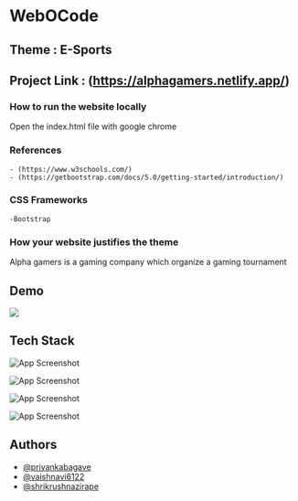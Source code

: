 # WebOCode
## Theme : E-Sports
## Project Link : (https://alphagamers.netlify.app/)
### How to run the website locally
Open the index.html file with google chrome

### References
    - (https://www.w3schools.com/)
    - (https://getbootstrap.com/docs/5.0/getting-started/introduction/)

### CSS Frameworks
    -Bootstrap

### How your website justifies the theme
Alpha gamers is a gaming company which organize a gaming tournament
## Demo
<img src="images\screencapture-alphagamers-netlify-app-2021-06-27-17_21_05.png">

## Tech Stack

![App Screenshot](https://img.shields.io/badge/HTML5-E34F26?style=for-the-badge&logo=html5&logoColor=white)

![App Screenshot](https://img.shields.io/badge/CSS3-1572B6?style=for-the-badge&logo=css3&logoColor=white)

![App Screenshot](https://img.shields.io/badge/JavaScript-323330?style=for-the-badge&logo=javascript&logoColor=F7DF1E)

![App Screenshot](https://img.shields.io/badge/Bootstrap-563D7C?style=for-the-badge&logo=bootstrap&logoColor=white)
## Authors

- [@priyankabagave](https://www.github.com/priyankabagave)
- [@vaishnavi6122](https://www.github.com/vaishnavi6122)
- [@shrikrushnazirape](https://www.github.com/shrikrushnazirape)

